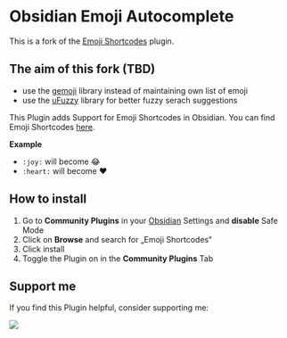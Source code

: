 # Obsidian Emoji Autocomplete 
<!-- [![GitHub tag (Latest by date)](https://img.shields.io/github/v/tag/phibr0/obsidian-emoji-shortcodes)](https://github.com/phibr0/obsidian-emoji-shortcodes/releases) ![GitHub all releases](https://img.shields.io/github/downloads/phibr0/obsidian-emoji-shortcodes/total) -->

<!-- <img align="right" width="550" src="https://user-images.githubusercontent.com/59741989/129605183-1295bfbb-760d-4b45-bf94-452f38f2b54c.gif"> -->

This is a fork of the [Emoji Shortcodes](https://github.com/phibr0/obsidian-emoji-shortcodes) plugin.  
  
## The aim of this fork (TBD)
- use the [gemoji](https://github.com/wooorm/gemoji) library instead of maintaining own list of emoji
- use the [uFuzzy](https://github.com/leeoniya/uFuzzy) library for better fuzzy serach suggestions

This Plugin adds Support for Emoji Shortcodes in Obsidian. You can find Emoji Shortcodes [here](https://emojipedia.org/).

**Example**

- `:joy:` will become 😂
- `:heart:` will become :heart:

## How to install

1. Go to **Community Plugins** in your [Obsidian](https://www.obsidian.md) Settings and **disable** Safe Mode
2. Click on **Browse** and search for „Emoji Shortcodes“
3. Click install
4. Toggle the Plugin on in the **Community Plugins** Tab

## Support me

If you find this Plugin helpful, consider supporting me:

<a href="https://www.buymeacoffee.com/phibr0"><img src="https://img.buymeacoffee.com/button-api/?text=Buy me a coffee&emoji=&slug=phibr0&button_colour=5F7FFF&font_colour=ffffff&font_family=Inter&outline_colour=000000&coffee_colour=FFDD00"></a>

